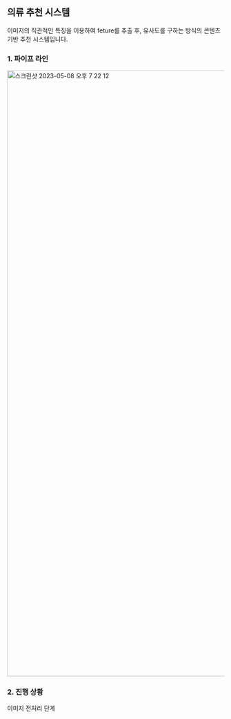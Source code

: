 ## 의류 추천 시스템

이미지의 직관적인 특징을 이용하여 feture를 추출 후,
유사도를 구하는 방식의 콘텐츠 기반 추천 시스템입니다.


### 1. 파이프 라인

<img width="1401" alt="스크린샷 2023-05-08 오후 7 22 12" src="https://user-images.githubusercontent.com/70461025/236800205-9e54c956-ea07-48f7-97d4-a25b3b5197e9.png">

### 2. 진행 상황

이미지 전처리 단계


